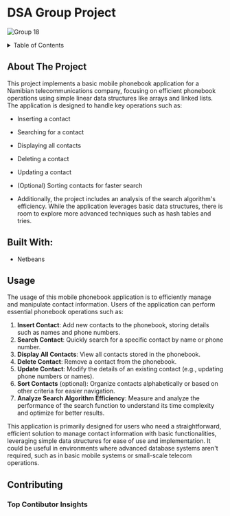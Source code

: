 # DSA Group Project 

![Group 18](https://github.com/user-attachments/assets/6945dcf3-711f-4911-8a39-e2a0395cbb0b)
<details>
  <summary> Table of Contents</summary>
  <ol>
    <li>
      <a href="#about-the-project">About The Project</a>
        <li><a href="#built-with">Built With</a></li>
     <li><a href="#usage">Usage</a></li>
    <li><a href="#contributing">Contributing</a></li>
  </ol>
</details>

## About The Project 

This project implements a basic mobile phonebook application for a Namibian telecommunications company, focusing on efficient phonebook operations using simple linear data structures like arrays and linked lists. The application is designed to handle key operations such as:

* Inserting a contact
* Searching for a contact
* Displaying all contacts
* Deleting a contact
* Updating a contact
* (Optional) Sorting contacts for faster search
  
* Additionally, the project includes an analysis of the search algorithm's efficiency. While the application leverages basic data structures, there is room to explore more advanced techniques such as hash tables and tries.



## Built With:

* Netbeans


## Usage

The usage of this mobile phonebook application is to efficiently manage and manipulate contact information. Users of the application can perform essential phonebook operations such as:

1. **Insert Contact**: Add new contacts to the phonebook, storing details such as names and phone numbers.
2. **Search Contact**: Quickly search for a specific contact by name or phone number.
3. **Display All Contacts**: View all contacts stored in the phonebook.
4. **Delete Contact**: Remove a contact from the phonebook.
5. **Update Contact**: Modify the details of an existing contact (e.g., updating phone numbers or names).
6. **Sort Contacts** (optional): Organize contacts alphabetically or based on other criteria for easier navigation.
7. **Analyze Search Algorithm Efficiency**: Measure and analyze the performance of the search function to understand its time complexity and optimize for better results.

This application is primarily designed for users who need a straightforward, efficient solution to manage contact information with basic functionalities, leveraging simple data structures for ease of use and implementation. It could be useful in environments where advanced database systems aren't required, such as in basic mobile systems or small-scale telecom operations.


## Contributing

### Top Contibutor Insights 

<a href="https://github.com/adewaal02/DSA-Group-Project-/graphs/contributors"> </a>
